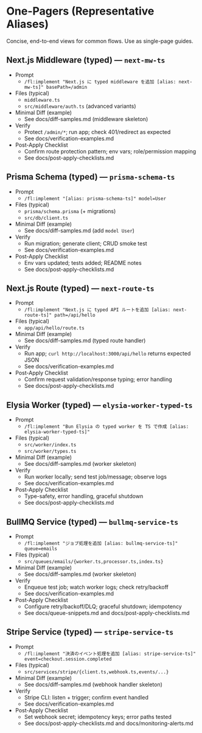 # One-Pagers (Representative Aliases)

Concise, end-to-end views for common flows. Use as single-page guides.

## Next.js Middleware (typed) — `next-mw-ts`
- Prompt
  - `/fl:implement "Next.js に typed middleware を追加 [alias: next-mw-ts]" basePath=/admin`
- Files (typical)
  - `middleware.ts`
  - `src/middleware/auth.ts` (advanced variants)
- Minimal Diff (example)
  - See docs/diff-samples.md (middleware skeleton)
- Verify
  - Protect `/admin/*`; run app; check 401/redirect as expected
  - See docs/verification-examples.md
- Post-Apply Checklist
  - Confirm route protection pattern; env vars; role/permission mapping
  - See docs/post-apply-checklists.md

## Prisma Schema (typed) — `prisma-schema-ts`
- Prompt
  - `/fl:implement "[alias: prisma-schema-ts]" model=User`
- Files (typical)
  - `prisma/schema.prisma` (+ migrations)
  - `src/db/client.ts`
- Minimal Diff (example)
  - See docs/diff-samples.md (add `model User`)
- Verify
  - Run migration; generate client; CRUD smoke test
  - See docs/verification-examples.md
- Post-Apply Checklist
  - Env vars updated; tests added; README notes
  - See docs/post-apply-checklists.md

## Next.js Route (typed) — `next-route-ts`
- Prompt
  - `/fl:implement "Next.js に typed API ルートを追加 [alias: next-route-ts]" path=/api/hello`
- Files (typical)
  - `app/api/hello/route.ts`
- Minimal Diff (example)
  - See docs/diff-samples.md (typed route handler)
- Verify
  - Run app; `curl http://localhost:3000/api/hello` returns expected JSON
  - See docs/verification-examples.md
- Post-Apply Checklist
  - Confirm request validation/response typing; error handling
  - See docs/post-apply-checklists.md

## Elysia Worker (typed) — `elysia-worker-typed-ts`
- Prompt
  - `/fl:implement "Bun Elysia の typed worker を TS で作成 [alias: elysia-worker-typed-ts]"`
- Files (typical)
  - `src/worker/index.ts`
  - `src/worker/types.ts`
- Minimal Diff (example)
  - See docs/diff-samples.md (worker skeleton)
- Verify
  - Run worker locally; send test job/message; observe logs
  - See docs/verification-examples.md
- Post-Apply Checklist
  - Type-safety, error handling, graceful shutdown
  - See docs/post-apply-checklists.md



## BullMQ Service (typed) — `bullmq-service-ts`
- Prompt
  - `/fl:implement "ジョブ処理を追加 [alias: bullmq-service-ts]" queue=emails`
- Files (typical)
  - `src/queues/emails/{worker.ts,processor.ts,index.ts}`
- Minimal Diff (example)
  - See docs/diff-samples.md (worker skeleton)
- Verify
  - Enqueue test job; watch worker logs; check retry/backoff
  - See docs/verification-examples.md
- Post-Apply Checklist
  - Configure retry/backoff/DLQ; graceful shutdown; idempotency
  - See docs/queue-snippets.md and docs/post-apply-checklists.md

## Stripe Service (typed) — `stripe-service-ts`
- Prompt
  - `/fl:implement "決済のイベント処理を追加 [alias: stripe-service-ts]" event=checkout.session.completed`
- Files (typical)
  - `src/services/stripe/{client.ts,webhook.ts,events/...}`
- Minimal Diff (example)
  - See docs/diff-samples.md (webhook handler skeleton)
- Verify
  - Stripe CLI: listen + trigger; confirm event handled
  - See docs/verification-examples.md
- Post-Apply Checklist
  - Set webhook secret; idempotency keys; error paths tested
  - See docs/post-apply-checklists.md and docs/monitoring-alerts.md
